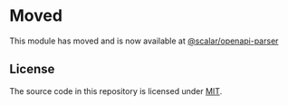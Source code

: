 # Moved

This module has moved and is now available at [@scalar/openapi-parser](https://github.com/scalar/scalar/tree/main/packages/openapi-parser)

## License

The source code in this repository is licensed under [MIT](https://github.com/scalar/openapi-parser/blob/main/LICENSE).
